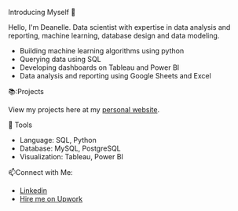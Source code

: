Introducing Myself 👋

Hello, I'm Deanelle. Data scientist with expertise in data analysis and reporting, machine learning, database design and data modeling. 

- Building machine learning algorithms using python 
- Querying data using SQL 
- Developing dashboards on Tableau and Power BI
- Data analysis and reporting using Google Sheets and Excel 

📚:Projects 

View my projects here at my [personal website](https://deanellethompson.wixsite.com/my-site-1). 

🔨 Tools
- Language: SQL, Python
- Database: MySQL, PostgreSQL
- Visualization: Tableau, Power BI 

📫Connect with Me: 
- [Linkedin](https://www.linkedin.com/in/deanelle-thompson/)
- [Hire me on Upwork](https://www.upwork.com/freelancers/~017133a1954f954119)
  
